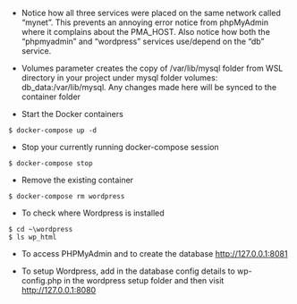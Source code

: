 * Notice how all three services were placed on the same network called “mynet”. This prevents an annoying error notice from phpMyAdmin where it complains about the PMA_HOST. Also notice how both the “phpmyadmin” and “wordpress” services use/depend on the “db” service.


* Volumes parameter creates the copy of /var/lib/mysql folder from WSL directory in your project under mysql folder volumes: db_data:/var/lib/mysql. Any changes made here will be synced to the container folder



* Start the Docker containers 
```
$ docker-compose up -d
```

* Stop your currently running docker-compose session
```
$ docker-compose stop
```

* Remove the existing container
```
$ docker-compose rm wordpress
```

* To check where Wordpress is installed
```
$ cd ~\wordpress
$ ls wp_html
```

* To access PHPMyAdmin and to create the database
http://127.0.0.1:8081

* To setup Wordpress, add in the database config details to wp-config.php in the wordpress setup folder and then visit http://127.0.0.1:8080 


